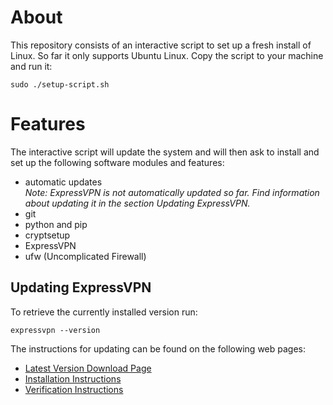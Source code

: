 # About
This repository consists of an interactive script to set up a fresh install of Linux. So far it only supports Ubuntu Linux. Copy the script to your machine and run it:

```shell
sudo ./setup-script.sh
```

# Features
The interactive script will update the system and will then ask to install and set up the following software modules and features:

- automatic updates   
_Note: ExpressVPN is not automatically updated so far. Find information about updating it in the section Updating ExpressVPN._
- git
- python and pip
- cryptsetup
- ExpressVPN
- ufw (Uncomplicated Firewall)

## Updating ExpressVPN
To retrieve the currently installed version run:
```commandline
expressvpn --version
```
The instructions for updating can be found on the following web pages:

- [Latest Version Download Page](https://www.expressvpn.com/latest)
- [Installation Instructions](https://www.expressvpn.com/support/vpn-setup/app-for-linux/#install)
- [Verification Instructions](https://www.expressvpn.com/support/vpn-setup/pgp-for-linux/)
